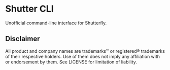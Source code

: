 # Shutter CLI
Unofficial command-line interface for Shutterfly.

## Disclaimer
All product and company names are trademarks&trade; or registered&reg; trademarks of their respective holders. Use of them does not imply any affiliation with or endorsement by them. See LICENSE for limitation of liability.